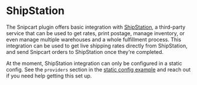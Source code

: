 # ShipStation

The Snipcart plugin offers basic integration with [ShipStation](https://www.shipstation.com/), a third-party service that can be used to get rates, print postage, manage inventory, or even manage multiple warehouses and a whole fulfillment process. This integration can be used to get live shipping rates directly from ShipStation, and send Snipcart orders to ShipStation once they're completed.

At the moment, ShipStation integration can only be configured in a static config. See the `providers` section in the [static config example](/examples/config.md) and reach out if you need help getting this set up.
